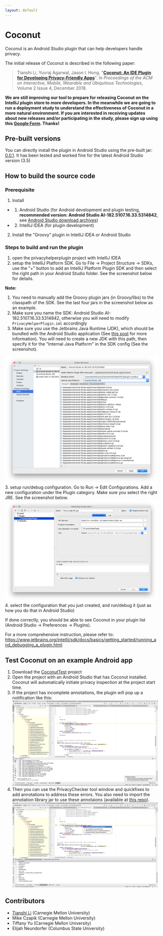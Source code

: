 ```yaml
---
layout: default
---
```

# Coconut

Coconut is an Android Studio plugin that can help developers handle privacy.

The initial release of Coconut is described in the following paper:
>Tianshi Li, Yuvraj Agarwal, Jason I. Hong.
>"[**Coconut: An IDE Plugin for Developing Privacy-Friendly Apps**](https://dl.acm.org/citation.cfm?doid=3301777.3287056)".
>In _Proceedings of the ACM on Interactive, Mobile, Wearable and Ubiquitous Technologies_, Volume 2 Issue 4, December 2018.

**We are still improving our tool to prepare for releasing Coconut on the IntelliJ plugin store to more developers. In the meanwhile we are going to run a deployment study to understand the effectiveness of Coconut in a more natural environment. If you are interested in receiving updates about new releases and/or participating in the study, please sign up using this [Google Form](https://forms.gle/s3p7M6VQSheg2Ctz7). Thanks!**

Pre-built versions
------------------
You can directly install the plugin in Android Studio using the pre-built jar: [0.0.1](https://github.com/Coconut-IDE/Coconut/releases/tag/0.0.1). It has been tested and worked fine for the latest Android Studio version (3.5)


How to build the source code
----------------------------

### Prerequisite
1. Install
- 1) Android Studio (for Android development and plugin testing, **recommended version: Android Studio AI-182.5107.16.33.5314842**, see [Android Studio download archives](https://developer.android.com/studio/archive))
- 2) IntelliJ IDEA (for plugin development)
2. Install the "Groovy" plugin in IntelliJ IDEA or Android Studio

### Steps to build and run the plugin
1. open the privacyhelperplugin project with IntelliJ IDEA
2. setup the IntelliJ Platform SDK. Go to File -> Project Structure -> SDKs, use the "+" button to add an IntelliJ Platform Plugin SDK and then select the right path in your Android Studio folder. See the screenshot below for details.

**Note:**
1. You need to manually add the Groovy plugin jars (in Groovy/libs) to the classpath of the SDK. See the last four jars in the screenshot below as an example.
2. Make sure you name the SDK: Android Studio AI-182.5107.16.33.5314842, otherwise you will need to modify ``PrivacyHelperPlugin.iml`` accordingly
3. Make sure you use the Jetbrains Java Runtime (JDK), which should be bundled with the Android Studio application (See [this post](https://intellij-support.jetbrains.com/hc/en-us/articles/206544879) for more information). You will need to create a new JDK with this path, then specify it for the "Internal Java Platform" in the SDK config (See the screenshot).

![How to set up Android Studio SDK](/assets/img/androidstudiosdks.png)
3. setup run/debug configuration. Go to Run -> Edit Configurations. Add a new configuration under the Plugin category. Make sure you select the right JRE. See the screenshot below.
![How to set up run/build configuration](/assets/img/runconfigurations.png)
4. select the configuration that you just created, and run/debug it (just as how you do that in Android Studio)

If done correctly, you should be able to see Coconut in your plugin list (Android Studio -> Preferences -> Plugins).

For a more comprehensive instruction, please refer to: https://www.jetbrains.org/intellij/sdk/docs/basics/getting_started/running_and_debugging_a_plugin.html 

Test Coconut on an example Android app
--------------------------------------
1. Download the [CoconutTest](https://github.com/Coconut-IDE/CoconutTest) project
2. Open the project with an Android Studio that has Coconut installed. Coconut will automatically initiate privacy inspection at the project start time.
3. If the project has incomplete annotations, the plugin will pop up a notification like this:
![privacy error notification](/assets/img/privacyerrornotifications.png)
4. Then you can use the PrivacyChecker tool window and quickfixes to add annotations to address these errors. You also need to import the annotation library jar to use these annotaions (available at [this repo](https://github.com/Coconut-IDE/CoconutAnnotationLib)).
![quickfix](/assets/img/quickfix.png)

Contributors
------------
* [Tianshi Li](https://tianshili.me) (Carnegie Mellon University)
* Mike Czapik (Carnegie Mellon University)
* Tiffany Yu (Carnegie Mellon University)
* Elijah Neundorfer (Columbus State University)
